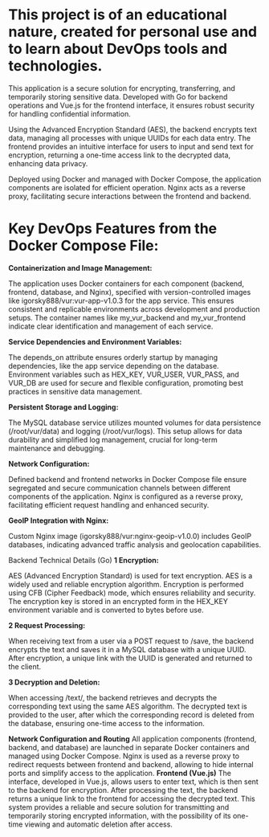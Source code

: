 # **This project is of an educational nature, created for personal use and to learn about DevOps tools and technologies.**
This application is a secure solution for encrypting, transferring, and temporarily storing sensitive data. Developed with Go for backend operations and Vue.js for the frontend interface, it ensures robust security for handling confidential information.

Using the Advanced Encryption Standard (AES), the backend encrypts text data, managing all processes with unique UUIDs for each data entry. The frontend provides an intuitive interface for users to input and send text for encryption, returning a one-time access link to the decrypted data, enhancing data privacy.

Deployed using Docker and managed with Docker Compose, the application components are isolated for efficient operation. Nginx acts as a reverse proxy, facilitating secure interactions between the frontend and backend.

# **Key DevOps Features from the Docker Compose File:**

**Containerization and Image Management:**

The application uses Docker containers for each component (backend, frontend, database, and Nginx), specified with version-controlled images like igorsky888/vur:vur-app-v1.0.3 for the app service. This ensures consistent and replicable environments across development and production setups.
The container names like my_vur_backend and my_vur_frontend indicate clear identification and management of each service.

**Service Dependencies and Environment Variables:**

The depends_on attribute ensures orderly startup by managing dependencies, like the app service depending on the database.
Environment variables such as HEX_KEY, VUR_USER, VUR_PASS, and VUR_DB are used for secure and flexible configuration, promoting best practices in sensitive data management.

**Persistent Storage and Logging:**

The MySQL database service utilizes mounted volumes for data persistence (/root/vur/data) and logging (/root/vur/logs). This setup allows for data durability and simplified log management, crucial for long-term maintenance and debugging.

**Network Configuration:**

Defined backend and frontend networks in Docker Compose file ensure segregated and secure communication channels between different components of the application.
Nginx is configured as a reverse proxy, facilitating efficient request handling and enhanced security.

**GeoIP Integration with Nginx:**

Custom Nginx image (igorsky888/vur:nginx-geoip-v1.0.0) includes GeoIP databases, indicating advanced traffic analysis and geolocation capabilities.

Backend Technical Details (Go)
**1 Encryption:**

   AES (Advanced Encryption Standard) is used for text encryption. AES is a widely used and reliable encryption algorithm.
   Encryption is performed using CFB (Cipher Feedback) mode, which ensures reliability and security.
   The encryption key is stored in an encrypted form in the HEX_KEY environment variable and is converted to bytes before use.

**2 Request Processing:**

   When receiving text from a user via a POST request to /save, the backend encrypts the text and saves it in a MySQL database with a unique UUID.
   After encryption, a unique link with the UUID is generated and returned to the client.

**3 Decryption and Deletion:**

   When accessing /text/<UUID>, the backend retrieves and decrypts the corresponding text using the same AES algorithm.
   The decrypted text is provided to the user, after which the corresponding record is deleted from the database, ensuring one-time access to the information.

**Network Configuration and Routing**
All application components (frontend, backend, and database) are launched in separate Docker containers and managed using Docker Compose.
Nginx is used as a reverse proxy to redirect requests between frontend and backend, allowing to hide internal ports and simplify access to the application.
**Frontend (Vue.js)**
The interface, developed in Vue.js, allows users to enter text, which is then sent to the backend for encryption.
After processing the text, the backend returns a unique link to the frontend for accessing the decrypted text.
This system provides a reliable and secure solution for transmitting and temporarily storing encrypted information, with the possibility of its one-time viewing and automatic deletion after access.